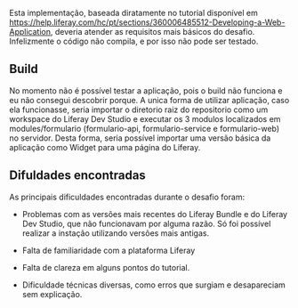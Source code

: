 Esta implementação, baseada diratamente no tutorial disponível em https://help.liferay.com/hc/pt/sections/360006485512-Developing-a-Web-Application, deveria atender as requisitos mais básicos do desafio. Infelizmente o código não compila, e por isso não pode ser testado.

## Build

No momento não é possível testar a aplicação, pois o build não funciona e eu não consegui descobrir porque. A unica forma de utilizar aplicação, caso ela funcionasse, seria importar o diretorio raiz do repositorio como um workspace do Liferay Dev Studio e executar os 3 modulos localizados em modules/formulario (formulario-api, formulario-service e formulario-web) no servidor. Desta forma, seria possível importar uma versão básica da aplicação como Widget para uma página do Liferay.

## Difuldades encontradas

As principais dificuldades encontradas durante o desafio foram:

* Problemas com as versões mais recentes do Liferay Bundle e do Liferay Dev Studio, que não funcionavam por alguma razão. Só foi possível realizar a instação utilizando versões mais antigas.

* Falta de familiaridade com a plataforma Liferay

* Falta de clareza em alguns pontos do tutorial.

* Dificuldade técnicas diversas, como erros que surgiam e desapareciam sem explicação.
